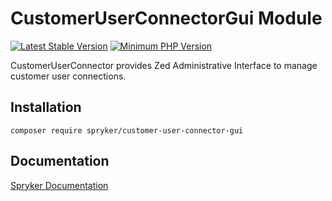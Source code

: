 # CustomerUserConnectorGui Module
[![Latest Stable Version](https://poser.pugx.org/spryker/customer-user-connector-gui/v/stable.svg)](https://packagist.org/packages/spryker/customer-user-connector-gui)
[![Minimum PHP Version](https://img.shields.io/badge/php-%3E%3D%208.0-8892BF.svg)](https://php.net/)

CustomerUserConnector provides Zed Administrative Interface to manage customer user connections.

## Installation

```
composer require spryker/customer-user-connector-gui
```

## Documentation

[Spryker Documentation](https://docs.spryker.com)
